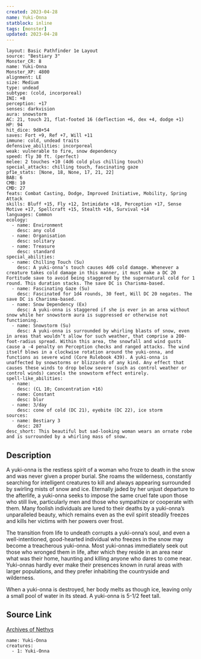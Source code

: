 ```yaml
---
created: 2023-04-28
name: Yuki-Onna
statblock: inline
tags: [monster]
updated: 2023-04-28
---
```

```statblock
layout: Basic Pathfinder 1e Layout
source: "Bestiary 3"
Monster_CR: 8
name: Yuki-Onna
Monster_XP: 4800
alignment: LE
size: Medium
type: undead
subtype: (cold, incorporeal)
INI: +8
perception: +17
senses: darkvision
aura: snowstorm
AC: 21, touch 21, flat-footed 16 (deflection +6, dex +4, dodge +1)
HP: 94
hit_dice: 9d8+54
saves: Fort +9, Ref +7, Will +11
immune: cold, undead traits
defensive_abilities: incorporeal
weak: vulnerable to fire, snow dependency
speed: fly 30 ft. (perfect)
melee: 2 touches +10 (4d6 cold plus chilling touch)
special_attacks: chilling touch, fascinating gaze
pf1e_stats: [None, 18, None, 17, 21, 22]
BAB: 6
CMB: 10
CMD: 27
feats: Combat Casting, Dodge, Improved Initiative, Mobility, Spring Attack
skills: Bluff +15, Fly +12, Intimidate +18, Perception +17, Sense Motive +17, Spellcraft +15, Stealth +16, Survival +14
languages: Common
ecology:
  - name: Environment
    desc: any cold
  - name: Organisation
    desc: solitary
  - name: Treasure
    desc: standard
special_abilities:
  - name: Chilling Touch (Su)
    desc: A yuki-onna’s touch causes 4d6 cold damage. Whenever a creature takes cold damage in this manner, it must make a DC 20 Fortitude save to avoid being staggered by the supernatural cold for 1 round. This duration stacks. The save DC is Charisma-based.
  - name: Fascinating Gaze (Su)
    desc: Fascinated for 1d4 rounds, 30 feet, Will DC 20 negates. The save DC is Charisma-based.
  - name: Snow Dependency (Ex)
    desc: A yuki-onna is staggered if she is ever in an area without snow while her snowstorm aura is suppressed or otherwise not functioning.
  - name: Snowstorm (Su)
    desc: A yuki-onna is surrounded by whirling blasts of snow, even in areas that wouldn’t allow for such weather, that comprise a 200-foot-radius spread. Within this area, the snowfall and wind gusts cause a -4 penalty on Perception checks and ranged attacks. The wind itself blows in a clockwise rotation around the yuki-onna, and functions as severe wind (Core Rulebook 439). A yuki-onna is unaffected by snowstorms or blizzards of any kind. Any effect that causes these winds to drop below severe (such as control weather or control winds) cancels the snowstorm effect entirely.
spell-like_abilities:
  - name:
    desc: (CL 10; Concentration +16)
  - name: Constant
    desc: blur
  - name: 3/day
    desc: cone of cold (DC 21), eyebite (DC 22), ice storm
sources:
  - name: Bestiary 3
    desc: 287
desc_short: This beautiful but sad-looking woman wears an ornate robe and is surrounded by a whirling mass of snow.
```
## Description
A yuki-onna is the restless spirit of a woman who froze to death in the snow and was never given a proper burial. She roams the wilderness, constantly searching for intelligent creatures to kill and always appearing surrounded by swirling mists of snow and ice. Eternally jaded by her unjust departure to the afterlife, a yuki-onna seeks to impose the same cruel fate upon those who still live, particularly men and those who sympathize or cooperate with them. Many foolish individuals are lured to their deaths by a yuki-onna’s unparalleled beauty, which remains even as the evil spirit steadily freezes and kills her victims with her powers over frost.

The transition from life to undeath corrupts a yuki-onna’s soul, and even a well-intentioned, good-hearted individual who freezes in the snow may become a treacherous yuki-onna. Most yuki-onnas immediately seek out those who wronged them in life, after which they reside in an area near what was their home, haunting and killing anyone who dares to come near. Yuki-onnas hardly ever make their presences known in rural areas with larger populations, and they prefer inhabiting the countryside and wilderness.

When a yuki-onna is destroyed, her body melts as though ice, leaving only a small pool of water in its stead. A yuki-onna is 5-1/2 feet tall.
## Source Link
[Archives of Nethys](https://aonprd.com/MonsterDisplay.aspx?ItemName=Yuki-Onna)
```encounter-table
name: Yuki-Onna
creatures:
  - 1: Yuki-Onna
```
